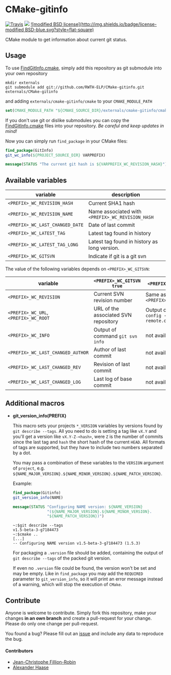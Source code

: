 # CMake-gitinfo

[![Travis](https://img.shields.io/travis/RWTH-ELP/CMake-gitinfo/master.svg?style=flat-square)](https://travis-ci.org/RWTH-ELP/CMake-gitinfo) [![](https://img.shields.io/github/issues-raw/RWTH-ELP/CMake-gitinfo.svg?style=flat-square)](https://github.com/RWTH-ELP/CMake-gitinfo/issues)
[![modified BSD license](http://img.shields.io/badge/license-modified BSD-blue.svg?style=flat-square)](LICENSE)

CMake module to get information about current git status.


## Usage

To use [FindGitInfo.cmake](cmake/FindGitInfo.cmake), simply add this repository as git submodule into your own repository
```Shell
mkdir externals
git submodule add git://github.com/RWTH-ELP/CMake-gitinfo.git externals/CMake-gitinfo
```
and adding ```externals/cmake-gitinfo/cmake``` to your ```CMAKE_MODULE_PATH```
```CMake
set(CMAKE_MODULE_PATH "${CMAKE_SOURCE_DIR}/externals/cmake-gitinfo/cmake" ${CMAKE_MODULE_PATH})
```

If you don't use git or dislike submodules you can copy the [FindGitInfo.cmake](cmake/FindGitInfo.cmake) files into your repository. *Be careful and keep updates in mind!*

Now you can simply run ```find_package``` in your CMake files:
```CMake
find_package(GitInfo)
git_wc_info(${PROJECT_SOURCE_DIR} VARPREFIX)

message(STATUS "The current git hash is ${VARPREFIX_WC_REVISION_HASH}")
```


## Available variables

| variable  | description |
|-----------|-------------|
| ``<PREFIX>_WC_REVISION_HASH`` | Current SHA1 hash |
| ``<PREFIX>_WC_REVISION_NAME`` | Name associated with ``<PREFIX>_WC_REVISION_HASH`` |
| ``<PREFIX>_WC_LAST_CHANGED_DATE`` | Date of last commit |
| ``<PREFIX>_WC_LATEST_TAG`` | Latest tag found in history |
| ``<PREFIX>_WC_LATEST_TAG_LONG`` | Latest tag found in history as long version. |
| ``<PREFIX>_WC_GITSVN`` | Indicate if git is a git svn |

The value of the following variables depends on ``<PREFIX>_WC_GITSVN``:

| variable  | ``<PREFIX>_WC_GITSVN`` ``true`` | ``<PREFIX>_WC_GITSVN`` ``false`` |
|-----------|-------------|-------------|
| ``<PREFIX>_WC_REVISION`` | Current SVN revision number | Same as ``<PREFIX>_WC_REVISION_HASH`` |
| ``<PREFIX>_WC_URL``, ``<PREFIX>_WC_ROOT`` | URL of the associated SVN repository | Output of command ``git config --get remote.origin.url`` |
| ``<PREFIX>_WC_INFO`` | Output of command ``git svn info`` | not available |
| ``<PREFIX>_WC_LAST_CHANGED_AUTHOR`` | Author of last commit | not available |
| ``<PREFIX>_WC_LAST_CHANGED_REV`` | Revision of last commit | not available |
| ``<PREFIX>_WC_LAST_CHANGED_LOG`` | Last log of base commit | not available |


## Additional macros

* **git_version_info(PREFIX)**

  This macro sets your projects `*_VERSION` variables by versions found by `git describe --tags`. All you need to do is setting a tag like `vX.Y` and you'll get a version like `vX.Y-Z-<hash>`, were `Z` is the number of commits since the last tag and `hash` the short hash of the current `HEAD`. All formats of tags are supported, but they have to include two numbers separated by a dot.

  You may pass a combination of these variables to the `VERSION` argument of `project`, e.g. `${NAME_MAJOR_VERSION}.${NAME_MINOR_VERSION}.${NAME_PATCH_VERSION}`.

  Example:
  ```CMake
  find_package(Gitinfo)
  git_version_info(NAME)

  message(STATUS "Configuring NAME version: ${NAME_VERSION}
                 "(${NAME_MAJOR_VERSION}.${NAME_MINOR_VERSION}.
                 "${NAME_PATCH_VERSION})")
  ```
  ```
  ~:$git describe --tags
  v1.5-beta-3-g7184473
  ~:$cmake ..
  [...]
  -- Configuring NAME version v1.5-beta-3-g7184473 (1.5.3)
  ```

  For packaging a `.version` file should be added, containing the output of `git describe --tags` of the packed git version.

  If even no `.version` file could be found, the version won't be set and may be empty. Like in `find_package` you may add the `REQUIRED` parameter to `git_version_info`, so it will print an error message instead of a warning, which will stop the execution of `CMake`.


## Contribute

Anyone is welcome to contribute. Simply fork this repository, make your changes **in an own branch** and create a pull-request for your change. Please do only one change per pull-request.

You found a bug? Please fill out an [issue](https://github.com/RWTH-ELP/CMake-gitinfo/issues) and include any data to reproduce the bug.


#### Contributors

* [Jean-Christophe Fillion-Robin](https://github.com/jcfr)
* [Alexander Haase](https://github.com/alehaa)
